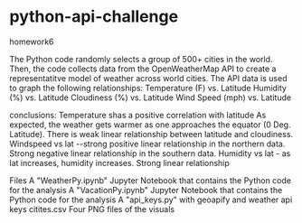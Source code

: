 # python-api-challenge
homework6

The Python code randomly selects a group of 500+ cities in the world. Then, the code collects data from the OpenWeatherMap API to create a representatitve model of weather across world cities. The API data is used to graph the following relationships:
Temperature (F) vs. Latitude
Humidity (%) vs. Latitude
Cloudiness (%) vs. Latitude
Wind Speed (mph) vs. Latitude

conclusions:
Temperature shas a positive correlation with latitude
As expected, the weather gets warmer as one approaches the equator (0 Deg. Latitude). 
There is weak linear relationship between latitude and cloudiness. 
Windspeed vs lat --strong positive linear relationship in the northern data. Strong negative linear relationship in the southern data.
Humidity vs lat - as lat increases, humidity increases. Strong linear relationship

Files
A "WeatherPy.ipynb" Jupyter Notebook that contains the Python code for the analysis
A "VacationPy.ipynb" Jupyter Notebook that contains the Python code for the analysis
A "api_keys.py" with geoapify and weather api keys
citites.csv
Four PNG files of the visuals
